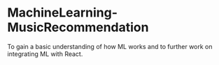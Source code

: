 # MachineLearning-MusicRecommendation

To gain a basic understanding of how ML works and to further work on integrating ML with React.
